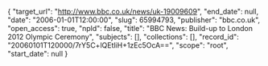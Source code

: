 {
  "target_url": "http://www.bbc.co.uk/news/uk-19009609", 
  "end_date": null, 
  "date": "2006-01-01T12:00:00", 
  "slug": 65994793, 
  "publisher": "bbc.co.uk", 
  "open_access": true, 
  "npld": false, 
  "title": "BBC News: Build-up to London 2012 Olympic Ceremony", 
  "subjects": [], 
  "collections": [], 
  "record_id": "20060101T120000/7rY5C+lQEtliH+1zEc5OcA==", 
  "scope": "root", 
  "start_date": null
}

